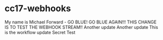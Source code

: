 # cc17-webhooks
My name is Michael Forward - GO BLUE!
GO BLUE AGAIN!!!
THIS CHANGE IS TO TEST THE WEBHOOK STREAM!!
Another update
Another update
This is the workflow update
Secret Test
